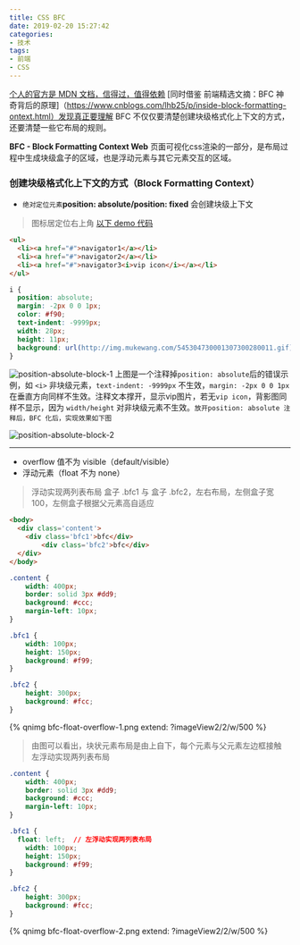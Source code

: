 ```yaml
---
title: CSS BFC
date: 2019-02-20 15:27:42
categories:
- 技术
tags:
- 前端
- CSS
---
```

[个人的官方是 MDN 文档，信得过，值得依赖](https://developer.mozilla.org/zh-CN/docs/Web/Guide/CSS/Block_formatting_context)
[同时借鉴 前端精选文摘：BFC 神奇背后的原理]（https://www.cnblogs.com/lhb25/p/inside-block-formatting-ontext.html）发现真正要理解 BFC 不仅仅要清楚创建块级格式化上下文的方式，还要清楚一些它布局的规则。

**BFC - Block Formatting Context Web** 页面可视化css渲染的一部分，是布局过程中生成块级盒子的区域，也是浮动元素与其它元素交互的区域。

### 创建块级格式化上下文的方式（Block Formatting Context）
- `绝对定位元素`**position: absolute/position: fixed** 会创建块级上下文
> 图标居定位右上角 [以下 demo 代码](https://github.com/HelenZhangLP/demo/blob/master/postionAbsoluteFixedBlock/index.html)

```html
<ul>
  <li><a href="#">navigator1</a></li>
  <li><a href="#">navigator2</a></li>
  <li><a href="#">navigator3<i>vip icon</i></a></li>
</ul>
```
```css
i {
  position: absolute;
  margin: -2px 0 0 1px;
  color: #f90;
  text-indent: -9999px;
  width: 28px;
  height: 11px;
  background: url(http://img.mukewang.com/545304730001307300280011.gif) no-repeat;
}
```
![position-absolute-block-1](/images/demo/positionAbsoluteFixedBlock/position-absolute-block-1.jpg)
上图是一个注释掉`position: absolute`后的错误示例，如 `<i>` 非块级元素，`text-indent: -9999px` 不生效，`margin: -2px 0 0 1px`在垂直方向同样不生效。注释文本撑开，显示vip图片，若无`vip icon`，背影图同样不显示，因为 `width/height` 对非块级元素不生效。`放开position: absolute 注释后，BFC 化后，实现效果如下图`

![position-absolute-block-2](/images/demo/positionAbsoluteFixedBlock/position-absolute-block-2.jpg)

---
- overflow 值不为 visible（default/visible）
- 浮动元素（float 不为 none）
> 浮动实现两列表布局
> 盒子 .bfc1 与 盒子 .bfc2，左右布局，左侧盒子宽 100，左侧盒子根据父元素高自适应
```html
<body>
  <div class='content'>
  	<div class='bfc1'>bfc</div>
		<div class='bfc2'>bfc</div>
  </div>
</body>
```
```css
.content {
	width: 400px;
	border: solid 3px #dd9;
	background: #ccc;
	margin-left: 10px;
}

.bfc1 {
	width: 100px;
	height: 150px;
	background: #f99;
}

.bfc2 {
	height: 300px;
	background: #fcc;
}
```
{% qnimg bfc-float-overflow-1.png extend: ?imageView2/2/w/500 %}
> 由图可以看出，块状元素布局是由上自下，每个元素与父元素左边框接触
左浮动实现两列表布局

```css
.content {
	width: 400px;
	border: solid 3px #dd9;
	background: #ccc;
	margin-left: 10px;
}

.bfc1 {
  float: left;  // 左浮动实现两列表布局
	width: 100px;
	height: 150px;
	background: #f99;
}

.bfc2 {
	height: 300px;
	background: #fcc;
}
```
{% qnimg bfc-float-overflow-2.png extend: ?imageView2/2/w/500 %}
